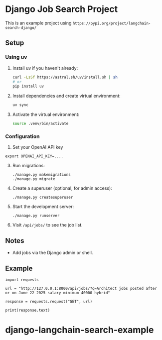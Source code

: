 # Django Job Search Project


This is an example project using `https://pypi.org/project/langchain-search-django/`


## Setup

### Using uv
1. Install uv if you haven't already:
   ```bash
   curl -LsSf https://astral.sh/uv/install.sh | sh
   # or
   pip install uv
   ```

2. Install dependencies and create virtual environment:
   ```bash
   uv sync
   ```

3. Activate the virtual environment:
   ```bash
   source .venv/bin/activate
   ```


### Configuration
1. Set your OpenAI API key

```
export OPENAI_API_KEY=....
```

3. Run migrations:
   ```
   ./manage.py makemigrations
   ./manage.py migrate
   ```
3. Create a superuser (optional, for admin access):
   ```
   ./manage.py createsuperuser
   ```
4. Start the development server:
   ```
   ./manage.py runserver
   ```
5. Visit `/api/jobs/` to see the job list.

## Notes
- Add jobs via the Django admin or shell.


## Example

```
import requests

url = "http://127.0.0.1:8000/api/jobs/?q=Architect jobs posted after or on June 22 2025 salary minimum 40000 hybrid"

response = requests.request("GET", url)

print(response.text)
```

# django-langchain-search-example

